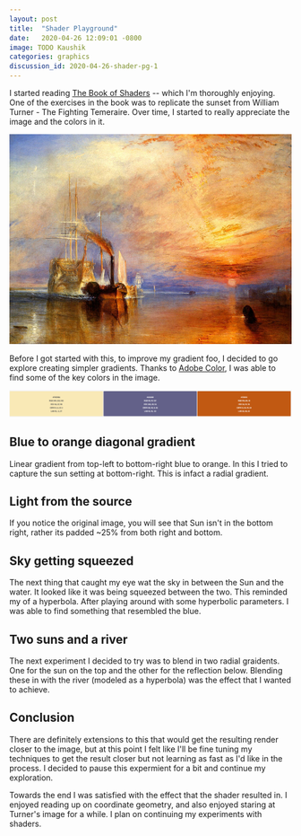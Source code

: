 ```yaml
---
layout: post
title:  "Shader Playground"
date:   2020-04-26 12:09:01 -0800
image: TODO Kaushik
categories: graphics
discussion_id: 2020-04-26-shader-pg-1
---
```


<link type="text/css" rel="stylesheet" href="/assets/css/shader_editor.css" />

<!-- GlslEditor -->
<link type="text/css" rel="stylesheet" href="/assets/third_party/glslEditor/glslEditor.css">
<script type="application/javascript" src="/assets/third_party/glslEditor/glslEditor.js"></script>


I started reading [The Book of Shaders](https://thebookofshaders.com/) -- which I'm thoroughly enjoying. One of the exercises in the book was to replicate the sunset from William Turner - The Fighting Temeraire. Over time, I started to really appreciate the image and the colors in it.

<img src="/assets/img/turner.jpg" />

Before I got started with this, to improve my gradient foo, I decided to go explore creating simpler gradients. Thanks to [Adobe Color](https://color.adobe.com/), I was able to find some of the key colors in the image.

<img src="/assets/img/turner-theme.png" />

## Blue to orange diagonal gradient

Linear gradient from top-left to bottom-right blue to orange. In this I tried to capture the sun setting at bottom-right. This is infact a radial gradient.

<div id="blue_orange_diag" class="codeAndCanvas"></div>


## Light from the source

If you notice the original image, you will see that Sun isn't in the bottom right, rather its padded ~25% from both right and bottom.

<div id="light_from_source" class="codeAndCanvas"></div>

## Sky getting squeezed

The next thing that caught my eye wat the sky in between the Sun and the water. It looked like it was being squeezed between the two. This reminded my of a hyperbola. After playing around with some hyperbolic parameters. I was able to find something that resembled the blue.

<div id="sky_hyperbola" class="codeAndCanvas"></div>


## Two suns and a river

The next experiment I decided to try was to blend in two radial graidents. One for the sun on the top and the other for the reflection below. Blending these in with the river (modeled as a hyperbola) was the effect that I wanted to achieve.

<div id="two_suns_and_a_river" class="codeAndCanvas"></div>


## Conclusion

There are definitely extensions to this that would get the resulting render closer to the image, but at this point I felt like I'll be fine tuning my techniques to get the result closer but not learning as fast as I'd like in the process. I decided to pause this expermient for a bit and continue my exploration.

Towards the end I was satisfied with the effect that the shader resulted in. I enjoyed reading up on coordinate geometry, and also enjoyed staring at Turner's image for a while. I plan on continuing my experiments with shaders.

<script type="text/javascript">
    function createEditableShader(shaderName) {
        fetch(`/assets/shaders/${shaderName}.frag`)
        .then((response) => {
            return response.text();
        }).then((text) => {
            var editorDiv = document.getElementById(shaderName);
            editorDiv.innerHTML = text;
            const glslEditor = new GlslEditor(`#${shaderName}`, { 
                theme: 'eclipse',
                watchHash: true,
                fileDrops: true,
                canvas_follow: true,
                canvas_float: 'right',
            });
        });
    }

    var elements = document.getElementsByClassName('codeAndCanvas');
    for (var i = 0; i < elements.length; i++) {
        console.log(elements[i]);
        createEditableShader(elements[i].id);
    }
</script>


